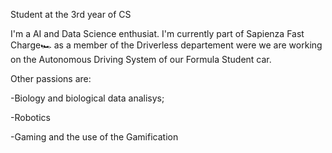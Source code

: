 Student at the 3rd year of CS

I'm a AI and Data Science enthusiat. I'm currently part of Sapienza Fast Charge🏎 as a member of the Driverless departement were we are working on the Autonomous Driving System of our Formula Student car.

Other passions are:

-Biology and biological data analisys;

-Robotics

-Gaming and the use of the Gamification

<!--
**Loriv3/Loriv3** is a ✨ _special_ ✨ repository because its `README.md` (this file) appears on your GitHub profile.

Here are some ideas to get you started:

- 🔭 I’m currently working on ...
- 🌱 I’m currently learning ...
- 👯 I’m looking to collaborate on ...
- 🤔 I’m looking for help with ...
- 💬 Ask me about ...
- 📫 How to reach me: ...
- 😄 Pronouns: ...
- ⚡ Fun fact: ...
-->
